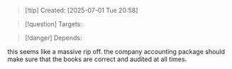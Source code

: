 
>[!tip] Created: [2025-07-01 Tue 20:58]

>[!question] Targets: 

>[!danger] Depends: 

this seems like a massive rip off.
the company accounting package should make sure that the books are correct and audited at all times.